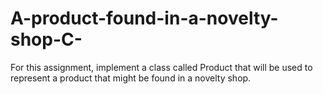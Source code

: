 # A-product-found-in-a-novelty-shop-C-
For this assignment, implement a class called Product that will be used to represent a product that might be found in a novelty shop.
